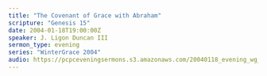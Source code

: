 ```yaml
---
title: "The Covenant of Grace with Abraham"
scripture: "Genesis 15"
date: 2004-01-18T19:00:00Z
speaker: J. Ligon Duncan III
sermon_type: evening
series: "WinterGrace 2004"
audio: https://pcpceveningsermons.s3.amazonaws.com/20040118_evening_wg_duncan-56a1b8577e1f8.mp3 
---
```



